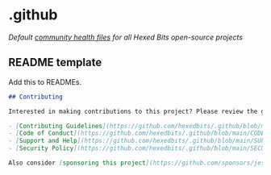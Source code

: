 # .github

*Default [community health files](https://help.github.com/en/github/building-a-strong-community/creating-a-default-community-health-file) for all Hexed Bits open-source projects*

## README template

Add this to READMEs.

```markdown
## Contributing

Interested in making contributions to this project? Please review the guides below.

- [Contributing Guidelines](https://github.com/hexedbits/.github/blob/main/CONTRIBUTING.md)
- [Code of Conduct](https://github.com/hexedbits/.github/blob/main/CODE_OF_CONDUCT.md)
- [Support and Help](https://github.com/hexedbits/.github/blob/main/SUPPORT.md)
- [Security Policy](https://github.com/hexedbits/.github/blob/main/SECURITY.md)

Also consider [sponsoring this project](https://github.com/sponsors/jessesquires) or [buying our apps](https://www.hexedbits.com)! ✌️
```
